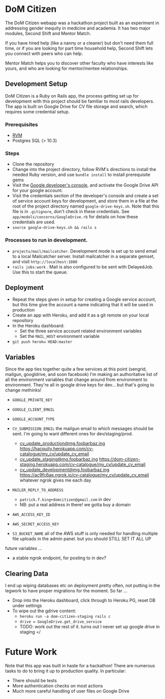 # DoM Citizen

The DoM Citizen webapp was a hackathon project built as an experiment in addressing gender inequity in medicine and academia. It has two major modules, Second Shift and Mentor Match.

If you have hired help (like a nanny or a cleaner) but don't need them full time, or if you are looking for part time household help, Second Shift lets you connect with peers who can help.

Mentor Match helps you to discover other faculty who have interests like yours, and who are looking for mentor/mentee relationships.



## Development Setup

DoM Citizen is a Ruby on Rails app, the process getting set up for development with this project should be familiar to most rails developers. The app is built on Google Drive for CV file storage and search, which requires some credential setup.


### Prerequisites
- [RVM](https://rvm.io/)
- Postgres SQL (> 10.3)


### Steps

- Clone the repository
- Change into the project directory, follow RVM's directions to install the needed Ruby version, and use `bundle install` to install prerequisite gems
- Visit the [Google developer's console](console.developers.google.com), and activate the Google Drive API for your google account.
- Visit the credentials section of the developer's console and create a set of service account keys for development, and store them in a file at the root of the project directory named `google-drive-keys.sh`. Note that this file is in `.gitignore`, don't check in these credentials. See `app/models/concerns/GoogleDrive.rb` for details on how these credentials are used. 
- `source google-drive-keys.sh && rails s`

### Processes to run in development.
- `projects/mail/mailcatcher`. Development mode is set up to send email to a local Mailcatcher server. Install mailcatcher in a separate gemset, and visit `http://localhost:1080`
- `rails jobs:work` . Mail is also configured to be sent with DelayedJob. Use this to start the queue.


## Deployment

- Repeat the steps given in setup for creating a Google service account, but this time give the account a name indicating that it will be used in production
- Create an app with Heroku, and add it as a git remote on your local repository
- In the Heroku dashboard:
    - Set the three service account related environment variables
    - Set the `MAIL_HOST` environment variable
- `git push heroku HEAD:master`

## Variables

Since the app ties together quite a few services at this point (sengrid, mailgun, googldrive, and soon facebook) I'm making an authoritative list of all the environment variables that change around from environment to environment. They're all in google drive keys for dev... but that's going to change methinks! 

- `GOOGLE_PRIVATE_KEY` 
- `GOOGLE_CLIENT_EMAIL` 
- `GOOGLE_ACCOUNT_TYPE` 
- `CV_SUBMISSION_EMAIL` the mailgun email to which messages should be sent. I'm going to want different ones for dev/staging/prod.
    + cv_update_production@mg.foobarbaz.ing
      https://hacquity.herokuapp.com/cv-catalogue/my_cv/update_cv_email
    + cv_update_staging@mg.foobarbaz.ing
      https://dom-citizen-staging.herokuapp.com/cv-catalogue/my_cv/update_cv_email
    + cv_update_development@mg.foobarbaz.ing
      https://ac9fc6ae.ngrok.io/cv-catalogue/my_cv/update_cv_email 
      whatever ngrok gives me each day
- `MAILER_REPLY_TO_ADDRESS`
    + `patrick.f.king+domcitizen@gmail.com` in dev
    + NB: put a real address in there! we gotta buy a domain

- `AWS_ACCESS_KEY_ID`
- `AWS_SECRET_ACCESS_KEY`
- `S3_BUCKET_NAME` all of the AWS stuff is only needed for handling multiple file uploads in the admin panel. but you should STILL SET IT ALL UP

future variables ... 


- a stable ngrok endpoint, for posting to in dev?


## Clearing Data
I end up wiping databases etc on deployment pretty often, not putting in the legwork to have proper migrations for the moment. So far ... 

- Drop into the Heroku dashboard, click through to Heroku PG, reset DB under settings
- To wipe out the gdrive content:
    - `heroku run -a dom-citizen-staging rails c`
    - `drive = GoogleDrive.get_drive_service`
    - TODO: work out the rest of it. turns out I never set up google drive in staging =/

# Future Work

Note that this app was built in haste for a hackathon! There are numerous tasks to do to bring it up to production quality. In particular:

- There should be tests
- More authentication checks on most actions
- Much more careful handling of user files on Google Drive

